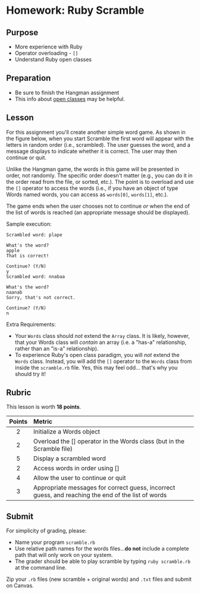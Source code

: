 Homework: Ruby Scramble
=======================

Purpose
-------

-   More experience with Ruby
-   Operator overloading - `[]`
-   Understand Ruby open classes

Preparation
-----------

-   Be sure to finish the Hangman assignment
-   This info about [open
    classes](http://rubylearning.com/satishtalim/ruby_open_classes.html) may be
    helpful.

Lesson
------

For this assignment you'll create another simple word game. As shown in the
figure below, when you start Scramble the first word will appear with the
letters in random order (i.e., scrambled). The user guesses the word, and a
message displays to indicate whether it is correct. The user may then continue
or quit.

Unlike the Hangman game, the words in this game will be presented in order, not
randomly. The specific order doesn't matter (e.g., you can do it in the order
read from the file, or sorted, etc.). The point is to overload and use the `[]`
operator to access the words (i.e., if you have an object of type Words named
words, you can access as `words[0]`, `words[1]`, etc.).

The game ends when the user chooses not to continue *or* when the end of the
list of words is reached (an appropriate message should be displayed).

Sample execution:

```
Scrambled word: plape

What's the word?
apple
That is correct!

Continue? (Y/N)
y
Scrambled word: nnabaa

What's the word?
naanab
Sorry, that's not correct.

Continue? (Y/N)
n
```

Extra Requirements:

-   Your `Words` class should *not* extend the `Array` class. It is likely,
    however, that your Words class will *contain* an array (i.e. a "has-a"
    relationship, rather than an "is-a" relationship).
-   To experience Ruby's open class paradigm, you will *not* extend the `Words`
    class. Instead, you will add the `[]` operator to the `Words` class from
    inside the `scramble.rb` file. Yes, this may feel odd... that's why you
    should try it!

Rubric
------

This lesson is worth **18 points**.

 Points  | Metric
:------: | :-----
   2     | Initialize a Words object
   2     | Overload the \[\] operator in the Words class (but in the Scramble file)
   5     | Display a scrambled word
   2     | Access words in order using \[\]
   4     | Allow the user to continue or quit
   3     | Appropriate messages for correct guess, incorrect guess, and reaching the end of the list of words

Submit
------

For simplicity of grading, please:

-   Name your program `scramble.rb`
-   Use relative path names for the words files...**do not** include a complete
    path that will only work on your system.
-   The grader should be able to play scramble by typing `ruby scramble.rb` at
    the command line.

Zip your `.rb` files (new scramble + original words) and `.txt` files and submit
on Canvas.
